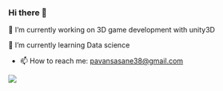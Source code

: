 ### Hi there 👋

<!--
**starboy007-debug/starboy007-debug** is a ✨ _special_ ✨ repository because its `README.md` (this file) appears on your GitHub profile.

Here are some ideas to get you started:

- 🔭 I’m currently working on ...
- 🌱 I’m currently learning ...
- 👯 I’m looking to collaborate on ...
- 🤔 I’m looking for help with ...
- 💬 Ask me about ...
- 📫 How to reach me: ...
- 😄 Pronouns: ...
- ⚡ Fun fact: ...
-->
🔭 I’m currently working on 3D game development with unity3D

🌱 I’m currently learning Data science

- 📫 How to reach me: pavansasane38@gmail.com


<img src="https://github-readme-stats.vercel.app/api?username=starboy007-debug&&show_icons=true&title_color=ffffff&icon_color=bb2acf&text_color=daf7dc&bg_color=151515">
